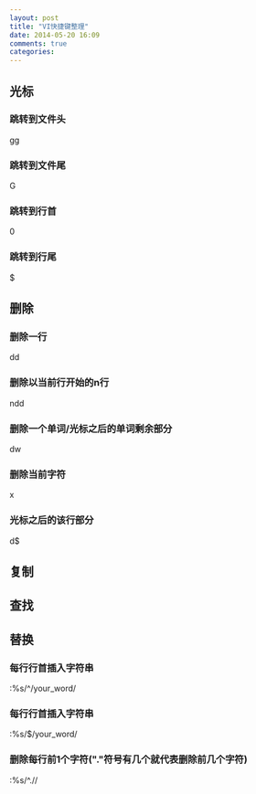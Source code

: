 ```yaml
---
layout: post
title: "VI快捷键整理"
date: 2014-05-20 16:09
comments: true
categories: 
---
```

## 光标 ##
### 跳转到文件头 ###
gg
### 跳转到文件尾 ###
G
### 跳转到行首 ###
0
### 跳转到行尾 ###
$
## 删除 ##
### 删除一行 ###
dd
### 删除以当前行开始的n行 ###
ndd
### 删除一个单词/光标之后的单词剩余部分 ###
dw
### 删除当前字符 ###
x 
### 光标之后的该行部分 ###
d$
## 复制 ##

## 查找 ##

## 替换 ##
### 每行行首插入字符串 ###
:%s/^/your_word/
### 每行行首插入字符串 ###
:%s/$/your_word/
### 删除每行前1个字符("."符号有几个就代表删除前几个字符) ###
:%s/^.//
